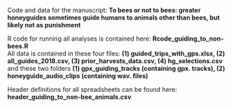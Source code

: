 Code and data for the manuscript: <b>To bees or not to bees: greater honeyguides sometimes guide humans to animals other than bees, but likely not as punishment
</b>

R code for running all analyses is contained here: <b>Rcode_guiding_to_non-bees.R</b> <br>
All data is contained in these four files: <b>(1) guided_trips_with_gps.xlsx, (2) all_guides_2018.csv, (3) prior_harvests_data.csv, (4) hg_selections.csv </b> <br> 
and these two folders <b> (1) gpx_guiding_tracks (containing gpx. tracks), (2) honeyguide_audio_clips (containing wav. files) </b> <br> 

Header definitions for all spreadsheets can be found here: <b>header_guiding_to_non-bee_animals.csv</b>
